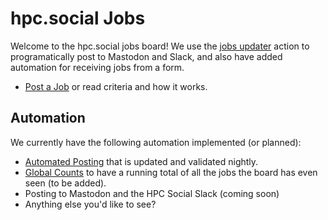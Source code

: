 # hpc.social Jobs

Welcome to the hpc.social jobs board! We use the [jobs updater](https://github.com/rseng/jobs-updater) action to
programatically post to Mastodon and Slack, and also have added automation
for receiving jobs from a form. 

 - [Post a Job](https://hpc.social/jobs/about/) or read criteria and how it works.


## Automation

We currently have the following automation implemented (or planned):

 - [Automated Posting](https://hpc.social/jobs/about/) that is updated and validated nightly.
 - [Global Counts](scripts/count_jobs.py) to have a running total of all the jobs the board has even seen (to be added).
 - Posting to Mastodon and the HPC Social Slack (coming soon)
 - Anything else you'd like to see?

